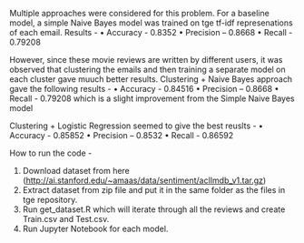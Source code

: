 Multiple approaches were considered for this problem. For a baseline model, a simple Naive Bayes model was trained on tge tf-idf represenations of each email. 
Results - 
•	Accuracy - 0.8352
•	Precision – 0.8668
•	Recall - 0.79208

However, since these movie reviews are written by different users, it was observed that clustering the emails and then training a separate model 
on each cluster gave muuch better results. 
Clustering + Naive Bayes approach gave the following results - 
•	Accuracy - 0.84516
•	Precision – 0.8668
•	Recall - 0.79208
which is a slight improvement from the Simple Naive Bayes model

Clustering + Logistic Regression seemed to give the best reuslts -
•	Accuracy - 0.85852
•	Precision – 0.8532
•	Recall - 0.86592

How to run the code -
1. Download dataset from here (http://ai.stanford.edu/~amaas/data/sentiment/aclImdb_v1.tar.gz)
2. Extract dataset from zip file and put it in the same folder as the files in tge repository.
3. Run get_dataset.R which will iterate through all the reviews and create Train.csv and Test.csv.
4. Run Jupyter Notebook for each model.


